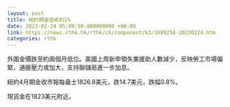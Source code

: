 ```yaml
---
layout: post
title: 紐約期金低收約1%
date: 2023-02-24 05:09:50.000000000 +08:00
link: https://news.rthk.hk/rthk/ch/component/k2/1689258-20230224.htm
categories: rthk
---
```


外圍金價跌至約兩個月低位。美國上周新申領失業援助人數減少，反映勞工市場偏緊，通脹壓力或加大，支持聯儲局進一步加息。

紐約4月期金收市報每盎士1826.8美元，跌14.7美元，跌幅0.8%。

現貨金在1823美元附近。
